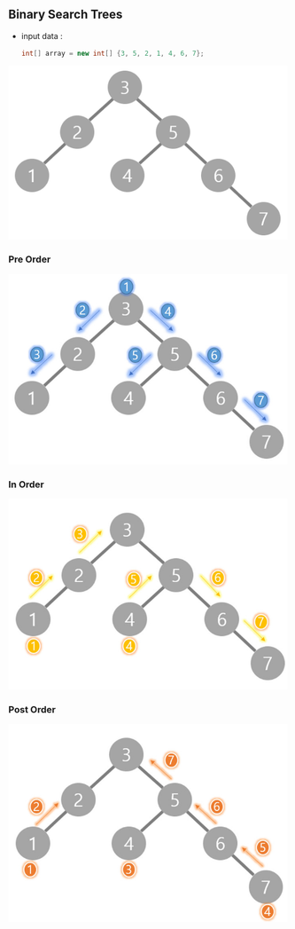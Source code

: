 ## Binary Search Trees



- input data : 

  ```java
  int[] array = new int[] {3, 5, 2, 1, 4, 6, 7};
  ```

  

![](../../../../../../src/main/resources/static/img/hacker_rank/BinarySearchTrees_1.png)



### Pre Order

![](../../../../../../src/main/resources/static/img/hacker_rank/BinarySearchTrees_preorder.jpg)

### In Order

![](../../../../../../src/main/resources/static/img/hacker_rank/BinarySearchTrees_inorder.jpg)



### Post Order

![](../../../../../../src/main/resources/static/img/hacker_rank/BinarySearchTrees_postorder.jpg)



